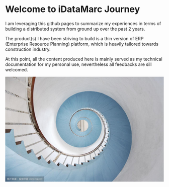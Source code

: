 # Welcome to iDataMarc Journey

#### 

I am leveraging this github pages to summarize my experiences in terms of building a distributed system from ground up over the past 2 years. 

The product(s) I have been striving to build is a thin version of ERP (Enterprise Resource Planning) platform, which is heavily tailored towards construction industry.

At this point, all the content produced here is mainly served as my technical documentation for my personal use, nevertheless all feedbacks are sill welcomed.


![Welcome to iDataMarc Mesh](./images/to_future.jpeg)

